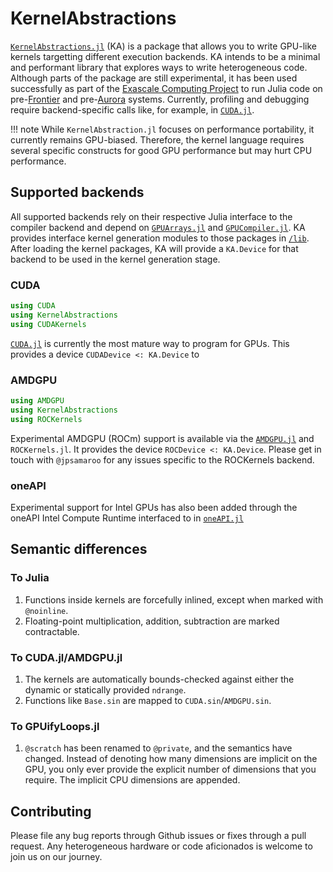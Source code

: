 # KernelAbstractions

[`KernelAbstractions.jl`](https://github.com/JuliaGPU/KernelAbstractions.jl) (KA) is
a package that allows you to write GPU-like kernels targetting different
execution backends. KA intends to be a minimal and
performant
library that explores ways to write heterogeneous code. Although parts of
the package are still experimental, it has been used successfully as part of the
[Exascale Computing Project](https://www.exascaleproject.org/) to run Julia code
on pre-[Frontier](https://www.olcf.ornl.gov/frontier/) and
pre-[Aurora](https://www.alcf.anl.gov/aurora)
systems. Currently, profiling and debugging require backend-specific calls like, for example, in
[`CUDA.jl`](https://cuda.juliagpu.org/dev/development/profiling/).

!!! note
    While `KernelAbstraction.jl` focuses on performance portability, it
    currently remains GPU-biased.
    Therefore, the kernel language requires several specific constructs for good GPU
    performance but may hurt CPU performance.

## Supported backends
All supported backends rely on their respective Julia interface to the compiler
backend and depend on
[`GPUArrays.jl`](https://github.com/JuliaGPU/GPUArrays.jl) and
[`GPUCompiler.jl`](https://github.com/JuliaGPU/GPUCompiler.jl). KA provides
interface kernel generation modules to those packages in
[`/lib`](https://github.com/JuliaGPU/KernelAbstractions.jl/tree/master/lib).
After loading the kernel packages, KA will provide a `KA.Device` for that
backend to be used in the kernel generation stage.
### CUDA
```julia
using CUDA
using KernelAbstractions
using CUDAKernels
```
[`CUDA.jl`](https://github.com/JuliaGPU/CUDA.jl) is currently the most mature way to program for GPUs.
This provides a device `CUDADevice <: KA.Device` to
### AMDGPU
```julia
using AMDGPU
using KernelAbstractions
using ROCKernels
```
Experimental AMDGPU (ROCm) support is available via the
[`AMDGPU.jl`](https://github.com/JuliaGPU/AMDGPU.jl) and `ROCKernels.jl`. It
provides the device `ROCDevice <: KA.Device`. Please get in touch with `@jpsamaroo` for
any issues specific to the ROCKernels backend.
###  oneAPI
Experimental support for Intel GPUs has also been added through the oneAPI Intel
Compute Runtime interfaced to in
[`oneAPI.jl`](https://github.com/JuliaGPU/oneAPI.jl)

## Semantic differences

### To Julia

1. Functions inside kernels are forcefully inlined, except when marked with `@noinline`.
2. Floating-point multiplication, addition, subtraction are marked contractable.

### To CUDA.jl/AMDGPU.jl

1. The kernels are automatically bounds-checked against either the dynamic or statically
   provided `ndrange`.
2. Functions like `Base.sin` are mapped to `CUDA.sin`/`AMDGPU.sin`.

### To GPUifyLoops.jl

1. `@scratch` has been renamed to `@private`, and the semantics have changed. Instead
   of denoting how many dimensions are implicit on the GPU, you only ever provide the
   explicit number of dimensions that you require. The implicit CPU dimensions are
   appended.

## Contributing
Please file any bug reports through Github issues or fixes through a pull
request. Any heterogeneous hardware or code aficionados is welcome to join us on
our journey.
